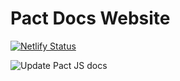 # Pact Docs Website

[![Netlify Status](https://api.netlify.com/api/v1/badges/b5808ef1-8072-4687-84e8-2a0257f3ac8f/deploy-status)](https://app.netlify.com/sites/docs-pact-io/deploys)

![Update Pact JS docs](https://github.com/pact-foundation/docs.pact.io/workflows/Update%20Pact%20JS%20docs/badge.svg)

